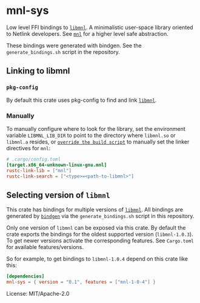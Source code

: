 # mnl-sys

Low level FFI bindings to [`libmnl`]. A minimalistic user-space library oriented to Netlink
developers. See [`mnl`] for a higher level safe abstraction.

These bindings were generated with bindgen. See the `generate_bindings.sh` script in the
repository.

## Linking to libmnl

### `pkg-config`
By default this crate uses pkg-config to find and link [`libmnl`].

### Manually
To manually configure where to look for the library, set the environment variable `LIBMNL_LIB_DIR`
to point to the directory where `libmnl.so` or `libmnl.a` resides, or [`override the build script`]
to manually set the linker directives for `mnl`:

```toml
# .cargo/config.toml
[target.x86_64-unknown-linux-gnu.mnl]
rustc-link-lib = ["mnl"]
rustc-link-search = ["<type>=<path-to-libmnl>"]
```

## Selecting version of `libmnl`

This crate has bindings for multiple versions of [`libmnl`]. All bindings are generated by
[`bindgen`] via the `generate_bindings.sh` script in this repository.

Only one version of `libmnl` can be exposed via this crate. By default the crate exports the
bindings for the oldest supported version (`libmnl-1.0.3`). To get newer versions activate the
corresponding features. See `Cargo.toml` for available features/versions.

So for example, to get bindings to `libmnl-1.0.4` depend on this crate like this:
```toml
[dependencies]
mnl-sys = { version = "0.1", features = ["mnl-1-0-4"] }
```

[`libmnl`]: https://netfilter.org/projects/libmnl/
[`mnl`]: https://crates.io/crates/mnl
[`bindgen`]: https://crates.io/crates/bindgen
[`override the build script`]: https://doc.rust-lang.org/cargo/reference/build-scripts.html#overriding-build-scripts

License: MIT/Apache-2.0
